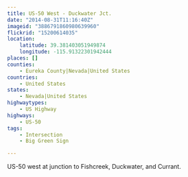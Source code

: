 ```yaml
---
title: US-50 West - Duckwater Jct.
date: "2014-08-31T11:16:40Z"
imageid: "3886791860980639960"
flickrid: "15200614035"
location:
    latitude: 39.381403051949874
    longitude: -115.91322301942444
places: []
counties:
    - Eureka County|Nevada|United States
countries:
    - United States
states:
    - Nevada|United States
highwaytypes:
    - US Highway
highways:
    - US-50
tags:
    - Intersection
    - Big Green Sign

---
```

US-50 west at junction to Fishcreek, Duckwater, and Currant. 